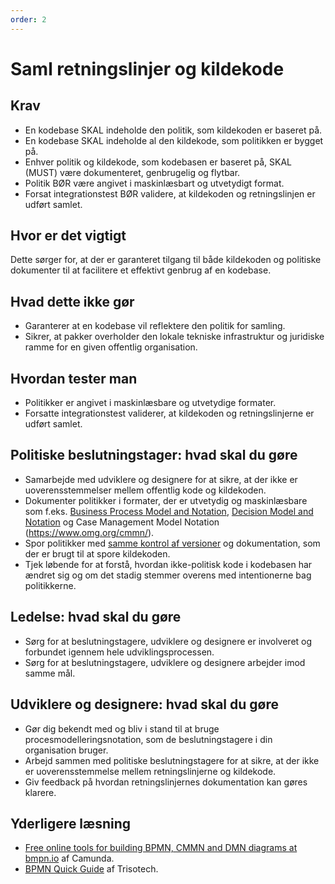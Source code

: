 ```yaml
---
order: 2
---
```


# Saml retningslinjer og kildekode

## Krav

* En kodebase SKAL indeholde den politik, som kildekoden er baseret på.
* En kodebase SKAL indeholde al den kildekode, som politikken er bygget på.
* Enhver politik og kildekode, som kodebasen er baseret på, SKAL (MUST) være dokumenteret, genbrugelig og flytbar.
* Politik BØR være angivet i maskinlæsbart og utvetydigt format.
* Forsat integrationstest BØR validere, at kildekoden og retningslinjen er udført samlet.

## Hvor er det vigtigt

Dette sørger for, at der er garanteret tilgang til både kildekoden og politiske dokumenter til at facilitere et effektivt genbrug af en kodebase.

## Hvad dette ikke gør

* Garanterer at en kodebase vil reflektere den politik for samling.
* Sikrer, at pakker overholder den lokale tekniske infrastruktur og juridiske ramme for en given offentlig organisation.

## Hvordan tester man

* Politikker er angivet i maskinlæsbare og utvetydige formater.
* Forsatte integrationstest validerer, at kildekoden og retningslinjerne er udført samlet.

## Politiske beslutningstager: hvad skal du gøre

* Samarbejde med udviklere og designere for at sikre, at der ikke er uoverensstemmelser mellem offentlig kode og kildekoden.
* Dokumenter politikker i formater, der er utvetydig og maskinlæsbare som f.eks. [Business Process Model and Notation](https://en.wikipedia.org/wiki/Business_Process_Model_and_Notation), [Decision Model and Notation](https://www.omg.org/dmn/) og Case Management Model Notation (https://www.omg.org/cmmn/).
* Spor politikker med [samme kontrol af versioner](version-control-and-history.md) og dokumentation, som der er brugt til at spore kildekoden.
* Tjek løbende for at forstå, hvordan ikke-politisk kode i kodebasen har ændret sig og om det stadig stemmer overens med intentionerne bag politikkerne.

## Ledelse: hvad skal du gøre

* Sørg for at beslutningstagere, udviklere og designere er involveret og forbundet igennem hele udviklingsprocessen.
* Sørg for at beslutningstagere, udviklere og designere arbejder imod samme mål.

## Udviklere og designere: hvad skal du gøre

* Gør dig bekendt med og bliv i stand til at bruge procesmodelleringsnotation, som de beslutningstagere i din organisation bruger.
* Arbejd sammen med politiske beslutningstagere for at sikre, at der ikke er uoverensstemmelse mellem retningslinjerne og kildekode.
* Giv feedback på hvordan retningslinjernes dokumentation kan gøres klarere.

## Yderligere læsning

* [Free online tools for building BPMN, CMMN and DMN diagrams at bmpn.io](https://bpmn.io/) af Camunda.
* [BPMN Quick Guide](https://www.bpmnquickguide.com/view-bpmn-quick-guide/) af Trisotech.
